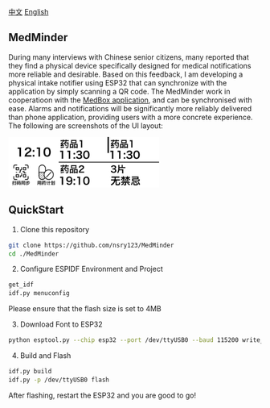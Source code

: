 [中文](https://github.com/nsry123/MedMinder/main/README_CN.md) [English](https://github.com/nsry123/MedMinder/main/README.md)
## MedMinder
During many interviews with Chinese senior citizens, many reported that they find a physical device specifically designed for medical notifications more reliable and desirable. Based on this feedback, I am developing a physical intake notifier using ESP32 that can synchronize with the application by simply scanning a QR code. The MedMinder work in cooperatioon with the [MedBox application](https://github.com/nsry123/MedBox), and can be synchronised with ease. Alarms and notifications will be significantly more reliably delivered than phone application, providing users with a more concrete experience.
The following are screenshots of the UI layout:

<div class="main">
    <img src="https://github.com/nsry123/MedMinder/blob/main/images/%E4%B8%BB%E9%A1%B5.webp" width="100"/><img src="https://github.com/nsry123/MedMinder/blob/main/images/%E8%8D%AF%E5%93%81%E5%88%97%E8%A1%A8.webp" width="100"/><img src="https://github.com/nsry123/MedMinder/blob/main/images/%E8%8D%AF%E5%93%81%E8%AF%A6%E6%83%85.webp" width="100"/>
</div>

## QuickStart

1. Clone this repository
```bash
git clone https://github.com/nsry123/MedMinder
cd ./MedMinder
```

2. Configure ESPIDF Environment and Project
```bash
get_idf
idf.py menuconfig
```
Please ensure that the flash size is set to 4MB

3. Download Font to ESP32
```bash
python esptool.py --chip esp32 --port /dev/ttyUSB0 --baud 115200 write_flash -z 0x15D000 myFont.bin
```

4. Build and Flash
 ```bash
idf.py build
idf.py -p /dev/ttyUSB0 flash
```
After flashing, restart the ESP32 and you are good to go!
